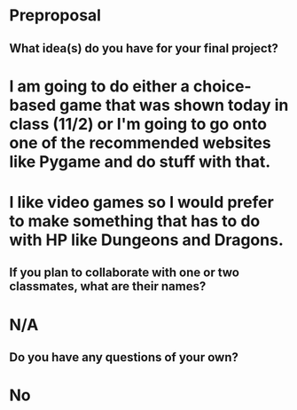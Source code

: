 # Preproposal

## What idea(s) do you have for your final project?

# I am going to do either a choice-based game that was shown today in class (11/2) or I'm going to go onto one of the recommended websites like Pygame and do stuff with that.
# I like video games so I would prefer to make something that has to do with HP like Dungeons and Dragons.

## If you plan to collaborate with one or two classmates, what are their names?

# N/A

## Do you have any questions of your own?

# No
